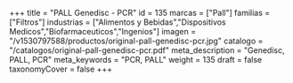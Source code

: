 +++
title = "PALL Genedisc - PCR"
id = 135
marcas = ["Pall"]
familias = ["Filtros"]
industrias = ["Alimentos y Bebidas","Dispositivos Medicos","Biofarmaceuticos","Ingenios"]
imagen = "/v1530797588/productos/original-pall-genedisc-pcr.jpg"
catalogo = "/catalogos/original-pall-genedisc-pcr.pdf"
meta_description = "Genedisc, PALL, PCR"
meta_keywords = "PCR, PALL"
weight = 135
draft = false
taxonomyCover = false
+++
